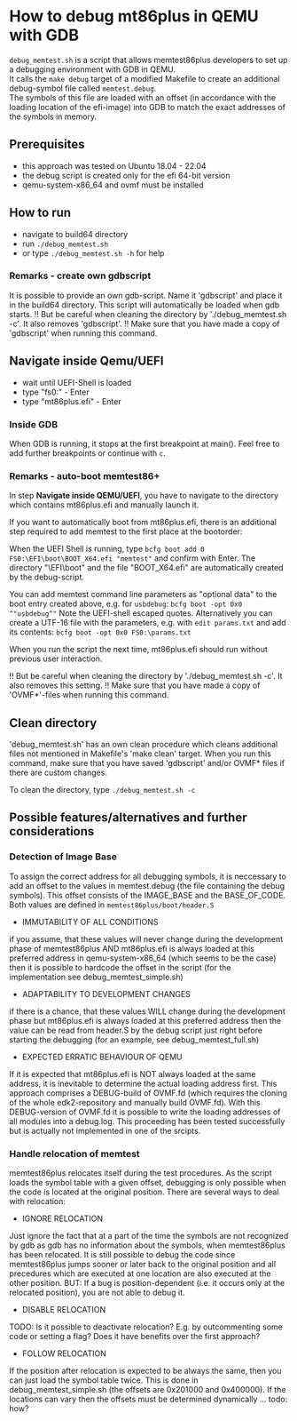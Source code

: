#		How to debug mt86plus in QEMU with GDB

`debug_memtest.sh` is a script that allows memtest86plus developers to set up a debugging environment with GDB in QEMU.  
It calls the `make debug` target of a modified Makefile to create an additional debug-symbol file called `memtest.debug`.  
The symbols of this file are loaded with an offset (in accordance with the loading location of the efi-image) into GDB to match the exact addresses of the symbols in memory.


##	Prerequisites

* this approach was tested on Ubuntu 18.04 - 22.04
* the debug script is created only for the efi 64-bit version
* qemu-system-x86_64 and ovmf must be installed

##	How to run

* navigate to build64 directory
* run `./debug_memtest.sh`
* or type `./debug_memtest.sh -h` for help

### Remarks - create own gdbscript

It is possible to provide an own gdb-script. Name it 'gdbscript' and place it in the build64 directory.
This script will automatically be loaded when gdb starts.
!! But be careful when cleaning the directory by './debug_memtest.sh -c'. It also removes 'gdbscript'.
!! Make sure that you have made a copy of 'gdbscript' when running this command.

##	Navigate inside Qemu/UEFI

* wait until UEFI-Shell is loaded
* type "fs0:" - Enter
* type "mt86plus.efi" - Enter

###	Inside GDB

When GDB is running, it stops at the first breakpoint at main(). Feel free to add further breakpoints or continue with `c`.

###	Remarks - auto-boot memtest86+

In step **Navigate inside QEMU/UEFI**, you have to navigate to the directory which contains mt86plus.efi and manually launch it.

If you want to automatically boot from mt86plus.efi, there is an additional step required to add memtest to the first place at the bootorder:

When the UEFI Shell is running, type
		`bcfg boot add 0 FS0:\EFI\boot\BOOT_X64.efi "memtest"`
and confirm with Enter.
The directory "\EFI\boot" and the file "BOOT_X64.efi" are automatically
created by the debug-script.

You can add memtest command line parameters as "optional data" to the boot entry created above, e.g. for `usbdebug`:
		`bcfg boot -opt 0x0 ^"usbdebug^"`
Note the UEFI-shell escaped quotes. Alternatively you can create a UTF-16 file with the parameters, e.g. with `edit params.txt` and add its contents:
		`bcfg boot -opt 0x0 FS0:\params.txt`

When you run the script the next time, mt86plus.efi should run without
previous user interaction.

!! But be careful when cleaning the directory by './debug_memtest.sh -c'. It also removes this setting.
!! Make sure that you have made a copy of 'OVMF*'-files when running this command.

##	Clean directory

'debug_memtest.sh' has an own clean procedure which cleans additional files not mentioned in Makefile's
'make clean' target. When you run this command, make sure that you have saved 'gdbscript' and/or OVMF* files if there are custom changes.

To clean the directory, type `./debug_memtest.sh -c`

##	Possible features/alternatives and further considerations

###	Detection of Image Base 

To assign the correct address for all debugging symbols, it is neccessary to add an offset to the values in memtest.debug (the file containing the debug symbols). This offset consists of the IMAGE_BASE and the BASE_OF_CODE.  
Both values are defined in `memtest86plus/boot/header.S` 

* IMMUTABILITY OF ALL CONDITIONS

if you assume, that these values will never change during the development phase of memtest86plus AND mt86plus.efi is always loaded at this preferred address in qemu-system-x86_64 (which seems to be the case) then it is possible to hardcode the offset in the script (for the implementation see debug_memtest_simple.sh)

* ADAPTABILITY TO DEVELOPMENT CHANGES

if there is a chance, that these values WILL change during the development phase but mt86plus.efi is always loaded at this preferred address then the value can be read from header.S by the debug script just right before starting the debugging (for an example, see debug_memtest_full.sh)

* EXPECTED ERRATIC BEHAVIOUR OF QEMU

If it is expected that mt86plus.efi is NOT always loaded at the same address, it is inevitable to determine the actual loading address first. This approach comprises a DEBUG-build of OVMF.fd (which requires the cloning of the whole edk2-repository and manually build OVMF.fd). With this DEBUG-version of OVMF.fd it is possible to write the loading addresses of all modules into a debug.log.
This proceeding has been tested successfully but is actually not implemented in one of the srcipts.

###	Handle relocation of memtest

memtest86plus relocates itself during the test procedures. As the script loads the symbol table with a given offset, debugging is only possible when the code is located at the original position. There are several ways to deal with relocation:

* IGNORE RELOCATION

Just ignore the fact that at a part of the time the symbols are not recognized by gdb as gdb has no information about the symbols, when memtest86plus has been relocated. It is still possible to debug the code since memtest86plus jumps sooner or later back to the original position and all precedures which are executed at one location are also executed at the other position.
BUT: If a bug is position-dependent (i.e. it occurs only at the relocated position), you are not able to debug it.

* DISABLE RELOCATION

TODO: Is it possible to deactivate relocation? E.g. by outcommenting some code or setting a flag? Does it have benefits over the first approach?

* FOLLOW RELOCATION

If the position after relocation is expected to be always the same, then you can just load the symbol table twice. This is done in debug_memtest_simple.sh (the offsets are 0x201000 and 0x400000). If the locations can vary then the offsets must be determined dynamically ... todo: how?
